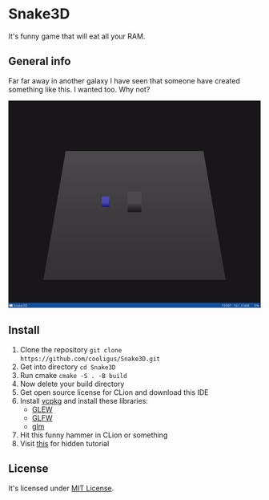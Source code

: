 # Snake3D
It's funny game that will eat all your RAM.

## General info
Far far away in another galaxy I have seen that someone have created something like this. I wanted too. Why not?

![video](./docs/presentation.gif)

## Install
1. Clone the repository
`git clone https://github.com/cooligus/Snake3D.git`
2. Get into directory
`cd Snake3D`
3. Run cmake
`cmake -S . -B build`
4. Now delete your build directory
5. Get open source license for CLion and download this IDE
6. Install [vcpkg](https://vcpkg.io/en/) and install these libraries:
   - [GLEW](https://glew.sourceforge.net/install.html)
   - [GLFW](https://www.glfw.org/docs/3.3/build_guide.html)
   - [glm](https://github.com/g-truc/glm)
7. Hit this funny hammer in CLion or something
8. Visit [this](./docs/real-guide.md) for hidden tutorial

## License
It's licensed under [MIT License](LICENSE.md).
